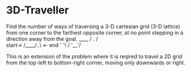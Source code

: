 # 3D-Traveller
Find the number of ways of traversing a 3-D cartesian grid (3-D lattice) from one corner to the farthest opposite corner, at no point stepping in a direction away from the goal.
            ____
	        / .  /\
start->	 /____/..\  <- end
 	       \'  '\  /
          \'__'\/ 


This is an extension of the problem where it is reqired to travel a 2D grid
from the top-left to bottom-right corner, moving only downwards or right.
